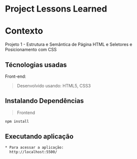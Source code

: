 # Project Lessons Learned

# Contexto
Projeto 1  - Estrutura e Semântica de Página HTML e Seletores e Posicionamento com CSS 

## Técnologias usadas

Front-end:
> Desenvolvido usando: HTML5, CSS3


## Instalando Dependências

> Frontend
```bash
npm install
``` 
## Executando aplicação

  ```bash
* Para acessar a aplicação:
    http://localhost:5500/
  ```
